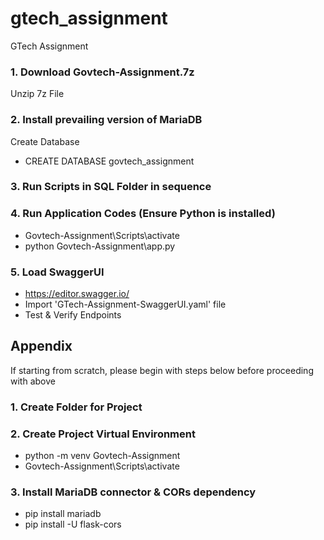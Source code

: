 # gtech_assignment
GTech Assignment

### 1. Download Govtech-Assignment.7z
Unzip 7z File

### 2. Install prevailing version of MariaDB
Create Database
- CREATE DATABASE govtech_assignment

### 3. Run Scripts in SQL Folder in sequence

### 4. Run Application Codes (Ensure Python is installed)
- Govtech-Assignment\Scripts\activate
- python Govtech-Assignment\app.py

### 5. Load SwaggerUI
- https://editor.swagger.io/
- Import 'GTech-Assignment-SwaggerUI.yaml' file
- Test & Verify Endpoints


## __Appendix__

If starting from scratch, please begin with steps below before proceeding with above
### 1. Create Folder for Project

### 2. Create Project Virtual Environment
- python -m venv Govtech-Assignment
- Govtech-Assignment\Scripts\activate

### 3. Install MariaDB connector & CORs dependency
- pip install mariadb
- pip install -U flask-cors
